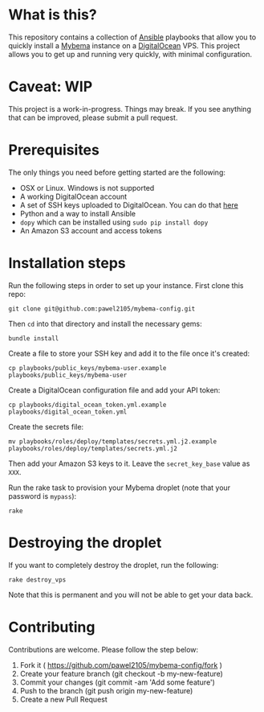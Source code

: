 What is this?
=============
This repository contains a collection of [Ansible](http://www.ansible.com) playbooks that allow you to quickly install a [Mybema](http://www.github.com/pawel2105/mybema) instance on a [DigitalOcean](http://www.digitalocean.com) VPS. This project allows you to get up and running very quickly, with minimal configuration.

Caveat: WIP
===========
This project is a work-in-progress. Things may break. If you see anything that can be improved, please submit a pull request.

Prerequisites
=============
The only things you need before getting started are the following:

* OSX or Linux. Windows is not supported
* A working DigitalOcean account
* A set of SSH keys uploaded to DigitalOcean. You can do that [here](https://cloud.digitalocean.com/ssh_keys)
* Python and a way to install Ansible
* `dopy` which can be installed using `sudo pip install dopy`
* An Amazon S3 account and access tokens

Installation steps
==================
Run the following steps in order to set up your instance. First clone this repo:

    git clone git@github.com:pawel2105/mybema-config.git

Then `cd` into that directory and install the necessary gems:

    bundle install

Create a file to store your SSH key and add it to the file once it's created:

    cp playbooks/public_keys/mybema-user.example playbooks/public_keys/mybema-user

Create a DigitalOcean configuration file and add your API token:

    cp playbooks/digital_ocean_token.yml.example playbooks/digital_ocean_token.yml

Create the secrets file:

    mv playbooks/roles/deploy/templates/secrets.yml.j2.example playbooks/roles/deploy/templates/secrets.yml.j2

Then add your Amazon S3 keys to it. Leave the `secret_key_base` value as `XXX`.

Run the rake task to provision your Mybema droplet (note that your password is `mypass`):

    rake

Destroying the droplet
======================
If you want to completely destroy the droplet, run the following:

    rake destroy_vps

Note that this is permanent and you will not be able to get your data back.

Contributing
============
Contributions are welcome. Please follow the step below:

1. Fork it ( https://github.com/pawel2105/mybema-config/fork )
2. Create your feature branch (git checkout -b my-new-feature)
3. Commit your changes (git commit -am 'Add some feature')
4. Push to the branch (git push origin my-new-feature)
5. Create a new Pull Request